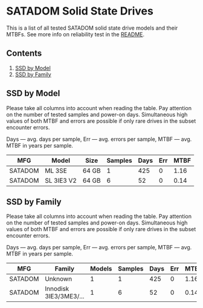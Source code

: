SATADOM Solid State Drives
==========================

This is a list of all tested SATADOM solid state drive models and their MTBFs. See
more info on reliability test in the [README](https://github.com/bsdhw/SMART).

Contents
--------

1. [ SSD by Model  ](#ssd-by-model)
2. [ SSD by Family ](#ssd-by-family)

SSD by Model
------------

Please take all columns into account when reading the table. Pay attention on the
number of tested samples and power-on days. Simultaneous high values of both MTBF
and errors are possible if only rare drives in the subset encounter errors.

Days — avg. days per sample,
Err  — avg. errors per sample,
MTBF — avg. MTBF in years per sample.

| MFG       | Model              | Size   | Samples | Days  | Err   | MTBF |
|-----------|--------------------|--------|---------|-------|-------|------|
| SATADOM   | ML 3SE             | 64 GB  | 1       | 425   | 0     | 1.16   |
| SATADOM   | SL 3IE3 V2         | 64 GB  | 6       | 52    | 0     | 0.14   |

SSD by Family
-------------

Please take all columns into account when reading the table. Pay attention on the
number of tested samples and power-on days. Simultaneous high values of both MTBF
and errors are possible if only rare drives in the subset encounter errors.

Days — avg. days per sample,
Err  — avg. errors per sample,
MTBF — avg. MTBF in years per sample.

| MFG       | Family                 | Models | Samples | Days  | Err   | MTBF |
|-----------|------------------------|--------|---------|-------|-------|------|
| SATADOM   | Unknown                | 1      | 1       | 425   | 0     | 1.16   |
| SATADOM   | Innodisk 3IE3/3ME3/... | 1      | 6       | 52    | 0     | 0.14   |

